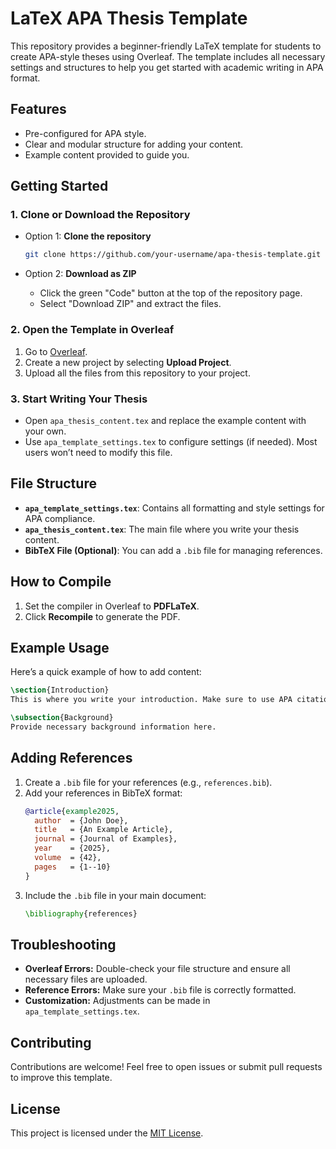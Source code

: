 # LaTeX APA Thesis Template

This repository provides a beginner-friendly LaTeX template for students to create APA-style theses using Overleaf. The template includes all necessary settings and structures to help you get started with academic writing in APA format.

## Features

- Pre-configured for APA style.
- Clear and modular structure for adding your content.
- Example content provided to guide you.

## Getting Started

### 1. Clone or Download the Repository

- Option 1: **Clone the repository**
  ```bash
  git clone https://github.com/your-username/apa-thesis-template.git
  ```

- Option 2: **Download as ZIP**
  - Click the green "Code" button at the top of the repository page.
  - Select "Download ZIP" and extract the files.

### 2. Open the Template in Overleaf

1. Go to [Overleaf](https://www.overleaf.com).
2. Create a new project by selecting **Upload Project**.
3. Upload all the files from this repository to your project.

### 3. Start Writing Your Thesis

- Open `apa_thesis_content.tex` and replace the example content with your own.
- Use `apa_template_settings.tex` to configure settings (if needed). Most users won’t need to modify this file.

## File Structure

- **`apa_template_settings.tex`**: Contains all formatting and style settings for APA compliance.
- **`apa_thesis_content.tex`**: The main file where you write your thesis content.
- **BibTeX File (Optional)**: You can add a `.bib` file for managing references.

## How to Compile

1. Set the compiler in Overleaf to **PDFLaTeX**.
2. Click **Recompile** to generate the PDF.

## Example Usage

Here’s a quick example of how to add content:

```latex
\section{Introduction}
This is where you write your introduction. Make sure to use APA citations, like \cite{example2025}.

\subsection{Background}
Provide necessary background information here.
```

## Adding References

1. Create a `.bib` file for your references (e.g., `references.bib`).
2. Add your references in BibTeX format:
   ```bibtex
   @article{example2025,
     author  = {John Doe},
     title   = {An Example Article},
     journal = {Journal of Examples},
     year    = {2025},
     volume  = {42},
     pages   = {1--10}
   }
   ```
3. Include the `.bib` file in your main document:
   ```latex
   \bibliography{references}
   ```

## Troubleshooting

- **Overleaf Errors:** Double-check your file structure and ensure all necessary files are uploaded.
- **Reference Errors:** Make sure your `.bib` file is correctly formatted.
- **Customization:** Adjustments can be made in `apa_template_settings.tex`.

## Contributing

Contributions are welcome! Feel free to open issues or submit pull requests to improve this template.

## License

This project is licensed under the [MIT License](LICENSE).
